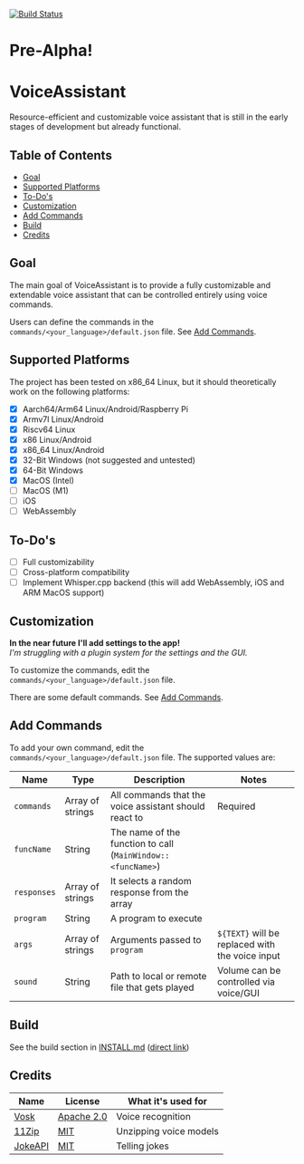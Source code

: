 [![Build Status](https://github.com/tim-gromeyer/VoiceAssistant/actions/workflows/build.yml/badge.svg)](https://github.com/tim-gromeyer/VoiceAssistant/actions/workflows/build.yml)

# Pre-Alpha!

# VoiceAssistant

Resource-efficient and customizable voice assistant that is still in the early stages of development but already functional.

## Table of Contents

- [Goal](#goal)
- [Supported Platforms](#supported-platforms)
- [To-Do's](#to-dos)
- [Customization](#customization)
- [Add Commands](#add-commands)
- [Build](#build)
- [Credits](#credits)

## Goal

The main goal of VoiceAssistant is to provide a fully customizable and extendable voice assistant that can be controlled entirely using voice commands. 

Users can define the commands in the `commands/<your_language>/default.json` file. See [Add Commands](#add-commands).

## Supported Platforms

The project has been tested on x86_64 Linux, but it should theoretically work on the following platforms:

- [x] Aarch64/Arm64 Linux/Android/Raspberry Pi
- [x] Armv7l Linux/Android
- [x] Riscv64 Linux
- [x] x86 Linux/Android
- [x] x86_64 Linux/Android
- [x] 32-Bit Windows (not suggested and untested)
- [x] 64-Bit Windows
- [x] MacOS (Intel)
- [ ] MacOS (M1)
- [ ] iOS
- [ ] WebAssembly

## To-Do's

- [ ] Full customizability
- [ ] Cross-platform compatibility
- [ ] Implement Whisper.cpp backend (this will add WebAssembly, iOS and ARM MacOS support)

## Customization

**In the near future I'll add settings to the app!**  
*I'm struggling with a plugin system for the settings and the GUI.*

To customize the commands, edit the `commands/<your_language>/default.json` file. 

There are some default commands. See [Add Commands](#add-commands).

## Add Commands

To add your own command, edit the `commands/<your_language>/default.json` file. The supported values are:

| Name        | Type             | Description                                                 | Notes                                           |
|-------------|------------------|-------------------------------------------------------------|-------------------------------------------------|
| `commands`  | Array of strings | All commands that the voice assistant should react to       | Required                                        |
| `funcName`  | String           | The name of the function to call (`MainWindow::<funcName>`) |                                                 |
| `responses` | Array of strings | It selects a random response from the array                 |                                                 |
| `program`   | String           | A program to execute                                        |                                                 |
| `args`      | Array of strings | Arguments passed to `program`                               | `${TEXT}` will be replaced with the voice input |
| `sound`     | String           | Path to local or remote file that gets played               | Volume can be controlled via voice/GUI          |

## Build

See the build section in [INSTALL.md](INSTALL.md) ([direct link](INSTALL.md#build))

## Credits

| Name                                         | License                                                                | What it's used for      |
|----------------------------------------------|------------------------------------------------------------------------|------------------------|
| [Vosk](https://github.com/alphacep/vosk-api) | [Apache 2.0](https://github.com/alphacep/vosk-api/blob/master/COPYING) | Voice recognition      |
| [11Zip](https://github.com/Sygmei/11Zip)     | [MIT](https://github.com/Sygmei/11Zip/blob/master/LICENSE)             | Unzipping voice models |
| [JokeAPI](https://jokeapi.dev)               | [MIT](https://github.com/Sv443/JokeAPI/blob/master/LICENSE.txt)        | Telling jokes          |
